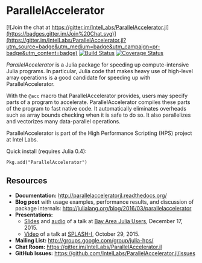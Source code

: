 # ParallelAccelerator

[![Join the chat at https://gitter.im/IntelLabs/ParallelAccelerator.jl](https://badges.gitter.im/Join%20Chat.svg)](https://gitter.im/IntelLabs/ParallelAccelerator.jl?utm_source=badge&utm_medium=badge&utm_campaign=pr-badge&utm_content=badge)
[![Build Status](https://travis-ci.org/IntelLabs/ParallelAccelerator.jl.svg?branch=master)](https://travis-ci.org/IntelLabs/ParallelAccelerator.jl)
[![Coverage Status](https://coveralls.io/repos/IntelLabs/ParallelAccelerator.jl/badge.svg?branch=master&service=github)](https://coveralls.io/github/IntelLabs/ParallelAccelerator.jl?branch=master)

*ParallelAccelerator* is a Julia package for speeding up
compute-intensive Julia programs.  In particular, Julia code that
makes heavy use of high-level array operations is a good candidate for
speeding up with ParallelAccelerator.

With the ``@acc`` macro that ParallelAccelerator provides, users may
specify parts of a program to accelerate.  ParallelAccelerator
compiles these parts of the program to fast native code.  It
automatically eliminates overheads such as array bounds checking when
it is safe to do so.  It also parallelizes and vectorizes many
data-parallel operations.

ParallelAccelerator is part of the High Performance Scripting (HPS)
project at Intel Labs.

Quick install (requires Julia 0.4):
``` .julia
Pkg.add("ParallelAccelerator") 
```

## Resources

- **Documentation:** <http://parallelacceleratorjl.readthedocs.org/>
- **Blog post** with usage examples, performance results, and discussion of package internals: <http://julialang.org/blog/2016/03/parallelaccelerator>
- **Presentations:**
  - [Slides](http://www.slideshare.net/ChristianPeel/ehsan-parallel-acceleratordec2015) and [audio](https://soundcloud.com/christian-peel/ehsan-totoni-on-parallelacceleratorjl) of a talk at [Bay Area Julia Users](http://www.meetup.com/Bay-Area-Julia-Users/events/226531171/), December 17, 2015.
  - [Video](https://www.youtube.com/watch?v=O6PN-kpbNTw) of a talk at [SPLASH-I](http://2015.splashcon.org/event/splash2015-splash-i-lindsey-kuper-talk), October 29, 2015.
- **Mailing List:** <http://groups.google.com/group/julia-hps/>
- **Chat Room:** <https://gitter.im/IntelLabs/ParallelAccelerator.jl>
- **GitHub Issues:** <https://github.com/IntelLabs/ParallelAccelerator.jl/issues>

